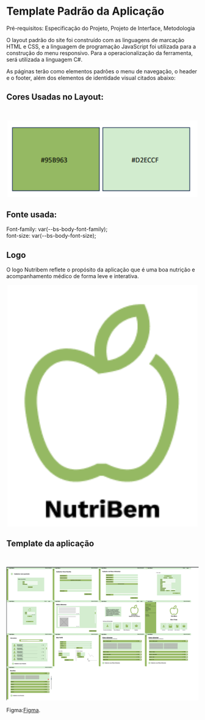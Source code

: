 # Template Padrão da Aplicação

Pré-requisitos: Especificação do Projeto, Projeto de Interface, Metodologia

O layout padrão do site foi construído com as linguagens de marcação HTML e CSS, e a linguagem de programação JavaScript foi utilizada para a construção do menu responsivo. Para a operacionalização da ferramenta, será utilizada a linguagem C#.

As páginas terão como elementos padrões o menu de navegação, o header e o footer, além dos elementos de identidade visual citados abaixo:

## Cores Usadas no Layout:
<br>
<p align="center">
<img src= "https://github.com/ICEI-PUC-Minas-PMV-ADS/pmv-ads-2024-2-e2-proj-int-t7-nutribem/blob/17d379076533b24b7f6b9e08c8ff70416c62adab/docs/img/Cores.png" width="500">
<br>
  
## Fonte usada:

Font-family: var(--bs-body-font-family);<br>
font-size: var(--bs-body-font-size);


## Logo
O logo Nutribem reflete o propósito da aplicação que é uma boa nutrição e acompanhamento médico de forma leve e interativa.
<br>
<p align="center">
<img src= "https://github.com/ICEI-PUC-Minas-PMV-ADS/pmv-ads-2024-2-e2-proj-int-t7-nutribem/blob/78439c904d851f9fe40db7f4cc432963b73ad876/docs/img/Logo%20Nutribem.png" width="500">
<br>
  
## Template da aplicação
<br>
<p align="center">
<img src= "https://github.com/ICEI-PUC-Minas-PMV-ADS/pmv-ads-2024-2-e2-proj-int-t7-nutribem/blob/78439c904d851f9fe40db7f4cc432963b73ad876/docs/img/Projeto%20figma.png" width="1000">
<br>

Figma:<a href="https://www.figma.com/proto/s5WSwGhIIvek7x86QLDmx6/Prot%C3%B3tipo---NutriBem?node-id=1-2&t=fqL4EGu3nzl0fHs5-1">Figma</a>.

